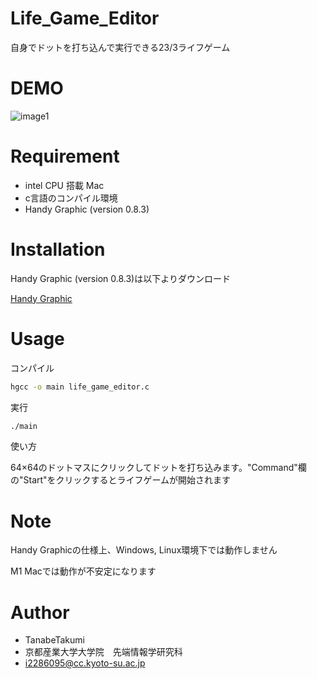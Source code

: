 # Life_Game_Editor

自身でドットを打ち込んで実行できる23/3ライフゲーム

# DEMO

![image1](https://user-images.githubusercontent.com/103201314/173219499-6ffc3072-f8b4-4881-ae3c-269bef6c1281.png)


# Requirement

* intel CPU 搭載 Mac
* c言語のコンパイル環境
* Handy Graphic (version 0.8.3)



# Installation

Handy Graphic (version 0.8.3)は以下よりダウンロード

[Handy Graphic](http://www.cc.kyoto-su.ac.jp/~ogihara/Hg/)

# Usage
コンパイル

```bash
hgcc -o main life_game_editor.c
```
実行
```bash
./main
```
使い方

64×64のドットマスにクリックしてドットを打ち込みます。"Command"欄の"Start"をクリックするとライフゲームが開始されます

# Note

Handy Graphicの仕様上、Windows, Linux環境下では動作しません

M1 Macでは動作が不安定になります

# Author

* TanabeTakumi
* 京都産業大学大学院　先端情報学研究科
* i2286095@cc.kyoto-su.ac.jp
